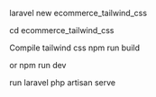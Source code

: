 laravel new ecommerce_tailwind_css

cd ecommerce_tailwind_css

Compile tailwind css
npm run build

or 
npm run dev

run laravel 
php artisan serve